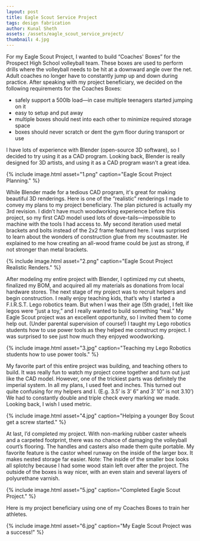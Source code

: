 ```yaml
---
layout: post
title: Eagle Scout Service Project
tags: design fabrication
author: Kunal Sheth
assets: /assets/eagle_scout_service_project/
thumbnail: 4.jpg
---
```


For my Eagle Scout Project, I wanted to build “Coaches' Boxes” for the Prospect High School volleyball team. These boxes are used to perform drills where the volleyball needs to be hit at a downward angle over the net. Adult coaches no longer have to constantly jump up and down during practice. After speaking with my project beneficiary, we decided on the following requirements for the Coaches Boxes:
- safely support a 500lb load—in case multiple teenagers started jumping on it
- easy to setup and put away
- multiple boxes should nest into each other to minimize required storage space
- boxes should never scratch or dent the gym floor during transport or use

I have lots of experience with Blender (open-source 3D software), so I decided to try using it as a CAD program. Looking back, Blender is really designed for 3D artists, and using it as a CAD program wasn’t a great idea.

{% include image.html asset="1.png" caption="Eagle Scout Project Planning." %}

While Blender made for a tedious CAD program, it's great for making beautiful 3D renderings. Here is one of the “realistic” renderings I made to convey my plans to my project beneficiary. The plan pictured is actually my 3rd revision. I didn’t have much woodworking experience before this project, so my first CAD model used lots of dove-tails—impossible to machine with the tools I had access to. My second iteration used metal brackets and bolts instead of the 2x2 frame featured here. I was surprised to learn about the wonders of construction glue from my scoutmaster. He explained to me how creating an all-wood frame could be just as strong, if not stronger than metal brackets.

{% include image.html asset="2.png" caption="Eagle Scout Project Realistic Renders." %}

After modeling my entire project with Blender, I optimized my cut sheets, finalized my BOM, and acquired all my materials as donations from local hardware stores. The next stage of my project was to recruit helpers and begin construction. I really enjoy teaching kids, that’s why I started a F.I.R.S.T. Lego robotics team. But when I was their age (5th grade), I felt like legos were “just a toy,” and I really wanted to build something “real.” My Eagle Scout project was an excellent opportunity, so I invited them to come help out. (Under parental supervision of course!) I taught my Lego robotics students how to use power tools as they helped me construct my project. I was surprised to see just how much they enjoyed woodworking.

{% include image.html asset="3.jpg" caption="Teaching my Lego Robotics students how to use power tools." %}

My favorite part of this entire project was building, and teaching others to build. It was really fun to watch my project come together and turn out just like the CAD model. However, one of the trickiest parts was definitely the imperial system. In all my plans, I used feet and inches. This turned out quite confusing for my helpers and I. (E.g. 3.5’ is 3’ 6” and 3’ 10” is not 3.10’) We had to constantly double and triple check every marking we made. Looking back, I wish I used metric.

{% include image.html asset="4.jpg" caption="Helping a younger Boy Scout get a screw started." %}

At last, I’d completed my project. With non-marking rubber caster wheels and a carpeted footprint, there was no chance of damaging the volleyball court’s flooring. The handles and casters also made them quite portable. My favorite feature is the castor wheel runway on the inside of the larger box. It makes nested storage far easier. Note: The inside of the smaller box looks all splotchy because I had some wood stain left over after the project. The outside of the boxes is way nicer, with an even stain and several layers of polyurethane varnish.

{% include image.html asset="5.jpg" caption="Completed Eagle Scout Project." %}

Here is my project beneficiary using one of my Coaches Boxes to train her athletes.

{% include image.html asset="6.jpg" caption="My Eagle Scout Project was a success!" %}